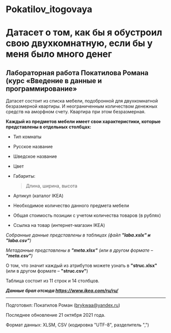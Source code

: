 # Pokatilov_itogovaya
 
# Датасет о том, как бы я обустроил свою двухкомнатную, если бы у меня было много денег
## Лабораторная работа Покатилова Романа (курс «Введение в данные и программирование»

Датасет состоит из списка мебели, подобронной для двухкомнатной безразмерной квартиры. И неограниченным количеством денежных средств на аморфном счету. Квартира при этом безразмерная. 

**Каждый из предметов мебели имеет свои характеристики, которые представлены в отдельных столбцах:**
- Тип комнаты 
- Русское название
- Шведское название 
- Цвет
- Габариты: 
 
  > Длина, 
  > ширина, высота
- Артикул (каталог IKEA)
- Необходимое количество данного предмета мебели 
- Общая стоимость позиции с учетом количества товаров (в рублях)
- Ссылка на товар (интернет-магазин IKEA) 

*Собранные данные представлены в таблицах (файл **"laba.xslx" и  "laba.csv"**)* 

*Метаданные представлены в **"meta.xlsx"** (или в другом формате –  **"meta.csv"**)*

О том, что значит каждый из атрибутов можете узнать в **"struc.xlsx"** (или в другом формате –  **"struc.csv"**)

Таблица состоит из 11 строк и 14 столбцов. 

***Данные брал отсюда https://www.ikea.com/ru/ru/*** 
***

Подготовил: Покатилов Роман (brykwaa@yandex.ru)

Последнее обновление 21 октября 2021 года.

Формат данных: XLSM, CSV (кодировка "UTF-8", разделитель ",")
